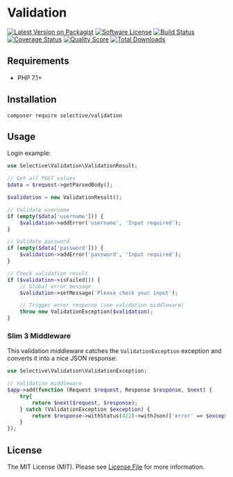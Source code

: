 # Validation

[![Latest Version on Packagist](https://img.shields.io/github/release/selective-php/validation.svg)](https://packagist.org/packages/selective/validation)
[![Software License](https://img.shields.io/badge/license-MIT-brightgreen.svg)](LICENSE.md)
[![Build Status](https://travis-ci.org/selective-php/validation.svg?branch=master)](https://travis-ci.org/selective-php/validation)
[![Coverage Status](https://scrutinizer-ci.com/g/selective-php/validation/badges/coverage.png?b=master)](https://scrutinizer-ci.com/g/selective-php/validation/code-structure)
[![Quality Score](https://scrutinizer-ci.com/g/selective-php/validation/badges/quality-score.png?b=master)](https://scrutinizer-ci.com/g/selective-php/validation/?branch=master)
[![Total Downloads](https://img.shields.io/packagist/dt/selective/validation.svg)](https://packagist.org/packages/selective/validation/stats)

## Requirements

* PHP 7.1+

## Installation

```shell
composer require selective/validation
```

## Usage

Login example:

```php
use Selective\Validation\ValidationResult;

// Get all POST values
$data = $request->getParsedBody();

$validation = new ValidationResult();

// Validate username
if (empty($data['username'])) {
    $validation->addError('username', 'Input required');
}

// Validate password
if (empty($data['password'])) {
    $validation->addError('password', 'Input required');
}

// Check validation result
if ($validation->isFailed()) {
    // Global error message
    $validation->setMessage('Please check your input');

    // Trigger error response (see validation middleware)
    throw new ValidationException($validation);
}
```

### Slim 3 Middleware

This validation middleware catches the `ValidationException` exception and converts it into a nice JSON response:

```php
use Selective\Validation\ValidationException;

// Validation middleware
$app->add(function (Request $request, Response $response, $next) {
    try{
        return $next($request, $response);
    } catch (ValidationException $exception) {
        return $response->withStatus(422)->withJson(['error' => $exception->getValidation()->toArray()]);
    }
});
```

## License

The MIT License (MIT). Please see [License File](LICENSE) for more information.
